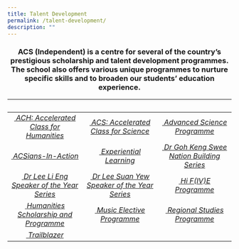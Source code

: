 ```yaml
---
title: Talent Development
permalink: /talent-development/
description: ""
---
```

### <center>ACS (Independent) is a centre for several of the country’s prestigious scholarship and talent development programmes. The school also offers various unique programmes to nurture specific skills and to broaden our students’ education experience.</center>


<table>
<thead>
<tr>
<th style="width: 273px;">&nbsp;</th>
<th style="width: 273px;">&nbsp;</th>
<th style="width: 273px;">&nbsp;</th>
</tr>
</thead>
<tbody>
<tr>
<td style="text-align: center;"><a href="/talent-development/accelerated-class-for-humanities-ach/">&nbsp;<em>ACH: Accelerated Class for Humanities</em></a></td>
<td style="text-align: center;"><a href="/talent-development/acs-accelerated-class-for-science/">&nbsp;<em>ACS: Accelerated Class for Science</em></a></td>
<td style="text-align: center;"><a href="/talent-development/advanced-science-programmes/">&nbsp;<em>Advanced Science Programme </em></a></td>
</tr>
<tr>
<td style="text-align: center;"><a href="/talent-development/acsians-in-action/">&nbsp;<em>ACSians-In-Action</em></a></td>
<td style="text-align: center;"><a href="/talent-development/experiential-learning/">&nbsp;<em>Experiential Learning</em></a></td>
<td style="text-align: center;"><a href="/talent-development/dr-goh-keng-swee-nation-building-series/">&nbsp;<em>Dr Goh Keng Swee Nation Building Series</em></a></td>
</tr>
<tr>
<td style="text-align: center;"><a href="/talent-development/dr-lee-li-eng-speaker-of-the-year-award/">&nbsp;<em>Dr Lee Li Eng Speaker of the Year Series</em></a></td>
<td style="text-align: center;"><a href="/talent-development/dr-lee-suan-yew-speaker-of-the-year-award/">&nbsp;<em>Dr Lee Suan Yew Speaker of the Year Series</em></a></td>
<td style="text-align: center;"><a href="/events/hi-five-programme/">&nbsp;<em>Hi F(IV)E Programme</em></a></td>
</tr>
<tr>
<td style="text-align: center;"><a href="/talent-development/humanities-scholarship-programme/">&nbsp;<em>Humanities Scholarship and Programme</em></a></td>
<td style="text-align: center;"><a href="/talent-development/td-mep/">&nbsp;<em>Music Elective Programme</em></a></td>
<td style="text-align: center;"><a href="/talent-development/regional-studies-programme/">&nbsp;<em>Regional Studies Programme</em></a></td>
</tr>
<tr>

<td style="text-align: center;"><a href="/talent-development/trailblazer/">&nbsp;<em>Trailblazer</em></a></td>
<td style="text-align: center;">&nbsp;</td>
</tr>
</tbody>
</table>